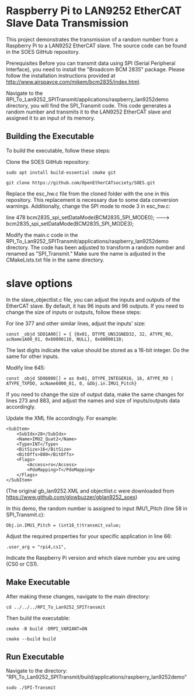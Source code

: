 # Raspberry Pi to LAN9252 EtherCAT Slave Data Transmission
This project demonstrates the transmission of a random number from a Raspberry Pi to a LAN9252 EtherCAT slave. The source code can be found in the SOES GitHub repository.

Prerequisites
Before you can transmit data using SPI (Serial Peripheral Interface), you need to install the "Broadcom BCM 2835" package. Please follow the installation instructions provided at http://www.airspayce.com/mikem/bcm2835/index.html.

Navigate to the RPI_To_Lan9252_SPITransmit/applications/raspberry_lan9252demo directory, you will find the SPI_Transmit code. This code generates a random number and transmits it to the LAN9252 EtherCAT slave and assigned it to an input of its memory.


## Building the Executable
To build the executable, follow these steps:

Clone the SOES GitHub repository:

```sudo apt install build-essential cmake git```

```git clone https://github.com/OpenEtherCATsociety/SOES.git```

Replace the esc_hw.c file from the cloned folder with the one in this repository. This replacement is necessary due to some data conversion warnings. Additionally, change the SPI mode to mode 3 in esc_hw.c:

line 478 bcm2835_spi_setDataMode(BCM2835_SPI_MODE0); ---> bcm2835_spi_setDataMode(BCM2835_SPI_MODE3);

Modify the main.c code in the RPI_To_Lan9252_SPITransmit/applications/raspberry_lan9252demo directory. The code has been adjusted to transform a random number and renamed as "SPI_Transmit." Make sure the name is adjusted in the CMakeLists.txt file in the same directory.

# slave options
In the slave_objectlist.c file, you can adjust the inputs and outputs of the EtherCAT slave. By default, it has 96 inputs and 96 outputs. If you need to change the size of inputs or outputs, follow these steps:

For line 377 and other similar lines, adjust the inputs' size:

```const _objd SDO1A00[] = { {0x01, DTYPE_UNSIGNED32, 32, ATYPE_RO, acName1A00_01, 0x60000110, NULL}, 0x60000110;```

The last digits indicate the value should be stored as a 16-bit integer. Do the same for other inputs.

Modify line 645:

```const _objd SDO6000[] = as 0x01, DTYPE_INTEGER16, 16, ATYPE_RO | ATYPE_TXPDO, acName6000_01, 0, &Obj.in.IMU1_Pitch}```


If you need to change the size of output data, make the same changes for lines 273 and 883, and adjust the names and size of inputs/outputs data accordingly.

Update the XML file accordingly. For example:

```
<SubItem>
    <SubIdx>28</SubIdx>
    <Name>IMU2_Quat2</Name>
    <Type>INT</Type>
    <BitSize>16</BitSize>
    <BitOffs>880</BitOffs>
    <Flags>
        <Access>ro</Access>
        <PdoMapping>T</PdoMapping>
    </Flags>
</SubItem>
```

(The original gb_lan9252.XML and objectlist.c were downloaded from https://www.github.com/glowbuzzer/gblan9252_soes)

In this demo, the random number is assigned to input IMU1_Pitch (line 58 in SPI_Transmit.c):

```Obj.in.IMU1_Pitch = (int16_t)transmit_value;```

Adjust the required properties for your specific application in line 66:

```.user_arg = "rpi4,cs1",```

Indicate the Raspberry Pi version and which slave number you are using (CS0 or CS1).

## Make Executable 

After making these changes, navigate to the main directory:

```cd ../../../RPI_To_Lan9252_SPITransmit```

Then build the executable:


```cmake -B build -DRPI_VARIANT=ON```

```cmake --build build```

## Run Executable
Navigate to the directory: "RPI_To_Lan9252_SPITransmit/build/applications/raspberry_lan9252demo"

```sudo ./SPI-Transmit```
